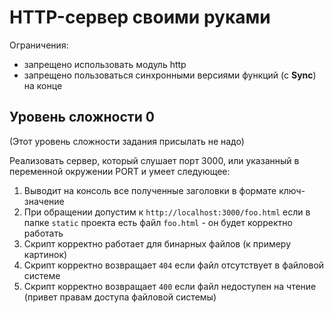 # HTTP-сервер своими руками
Ограничения:
* запрещено использовать модуль http
* запрещено пользоваться синхронными версиями функций (с **Sync**) на конце


## Уровень сложности 0
(Этот уровень сложности задания присылать не надо)

Реализовать сервер, который слушает порт 3000, или указанный в переменной окружении PORT и умеет следующее:

1. Выводит на консоль все полученные заголовки в формате ключ-значение
2. При обращении допустим к `http://localhost:3000/foo.html` если в папке `static` проекта есть файл `foo.html` - он будет корректно работать
3. Скрипт корректно работает для бинарных файлов (к примеру картинок)
4. Скрипт корректно возвращает `404` если файл отсутствует в файловой системе
5. Скрипт корректно возвращает `400` если файл недоступен на чтение (привет правам доступа файловой системы)
